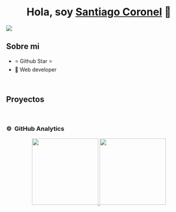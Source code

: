 <div align="center">
<h1 align="center">Hola, soy <a href="santicoronellancellotti@gmail.com">Santiago Coronel</a> 👋</h1>
</div>
<img src="[https://imgur.com/a/pVSYQy8](https://imgur.com/gallery/zfF8XtP)">

## Sobre mi

- ⭐ Github Star ⭐ 
- 📲 Web developer
<br>

## Proyectos

<br>                                                                                                                                                                          

### ⚙️ &nbsp;GitHub Analytics

<p align="center">
<a href="https://github.com/Hever2000">
  <img height="180em" src="https://github-readme-stats-eight-theta.vercel.app/api?username=Hever2000&show_icons=true&theme=algolia&include_all_commits=true&count_private=true"/>
  <img height="180em" src="https://github-readme-stats-eight-theta.vercel.app/api/top-langs/?username=Hever2000&layout=compact&langs_count=8&theme=algolia"/>
</a>
</p>
